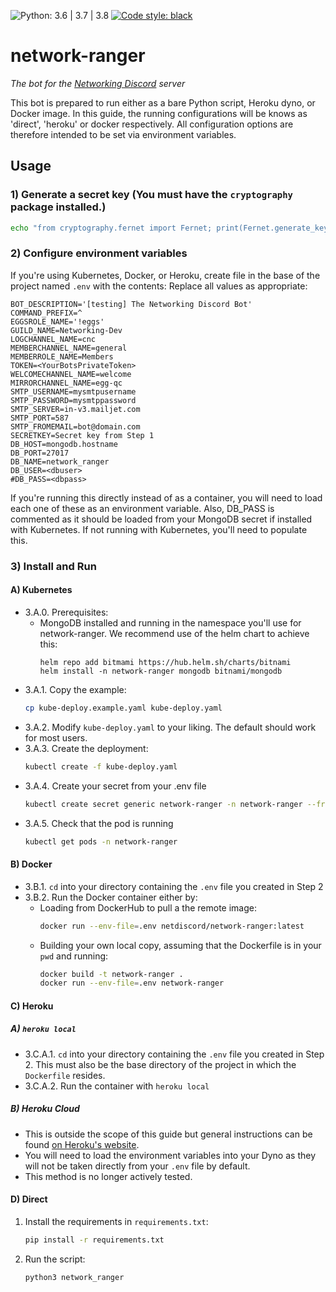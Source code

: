 ![Python: 3.6 | 3.7 | 3.8](https://img.shields.io/badge/python-3.6%20%7C%203.7%20%7C%203.8-blue) [![Code style: black](https://img.shields.io/badge/code%20style-black-000000.svg)](https://github.com/ambv/black)
# network-ranger
*The bot for the [Networking Discord](https://discord.neteng.xyz) server*

This bot is prepared to run either as a bare Python script, Heroku dyno, or Docker image. In this guide, 
the running configurations will be knows as 'direct', 'heroku' or docker respectively.
All configuration options are therefore intended to be set via environment variables.

## Usage

### 1) Generate a secret key (You must have the `cryptography` package installed.)
```zsh
echo "from cryptography.fernet import Fernet; print(Fernet.generate_key().decode())" | python3                       1 ↵
```

### 2) Configure environment variables
If you're using Kubernetes, Docker, or Heroku, create file in the base of the project named `.env` with the contents:
Replace all values as appropriate:
```
BOT_DESCRIPTION='[testing] The Networking Discord Bot'
COMMAND_PREFIX=^
EGGSROLE_NAME='!eggs'
GUILD_NAME=Networking-Dev
LOGCHANNEL_NAME=cnc
MEMBERCHANNEL_NAME=general
MEMBERROLE_NAME=Members
TOKEN=<YourBotsPrivateToken>
WELCOMECHANNEL_NAME=welcome
MIRRORCHANNEL_NAME=egg-qc
SMTP_USERNAME=mysmtpusername
SMTP_PASSWORD=mysmtppassword
SMTP_SERVER=in-v3.mailjet.com
SMTP_PORT=587
SMTP_FROMEMAIL=bot@domain.com
SECRETKEY=Secret key from Step 1
DB_HOST=mongodb.hostname
DB_PORT=27017
DB_NAME=network_ranger
DB_USER=<dbuser>
#DB_PASS=<dbpass>
```
If you're running this directly instead of as a container, you will need to load each one of these as an environment
 variable. Also, DB_PASS is commented as it should be loaded from your MongoDB secret if installed with Kubernetes. If
 not running with Kubernetes, you'll need to populate this.

### 3) Install and Run

#### A) Kubernetes

- 3.A.0. Prerequisites:
  - MongoDB installed and running in the namespace you'll use for network-ranger. We recommend use of the helm chart to
   achieve this:
    ```
    helm repo add bitmami https://hub.helm.sh/charts/bitnami
    helm install -n network-ranger mongodb bitnami/mongodb
    ```
- 3.A.1. Copy the example:
  ```zsh
  cp kube-deploy.example.yaml kube-deploy.yaml
  ```
- 3.A.2. Modify `kube-deploy.yaml` to your liking. The default should work for most users.
- 3.A.3. Create the deployment:
  ```zsh
  kubectl create -f kube-deploy.yaml
  ```
- 3.A.4. Create your secret from your .env file
  ```zsh
  kubectl create secret generic network-ranger -n network-ranger --from-env-file .env
  ```
- 3.A.5. Check that the pod is running
  ```zsh
  kubectl get pods -n network-ranger
  ```

#### B) Docker

- 3.B.1. `cd` into your directory containing the `.env` file you created in Step 2
- 3.B.2. Run the Docker container either by:
  - Loading from DockerHub to pull a the remote image:
    ```zsh
    docker run --env-file=.env netdiscord/network-ranger:latest
    ```
  - Building your own local copy, assuming that the Dockerfile is in your `pwd` and running:
    ```zsh
    docker build -t network-ranger .
    docker run --env-file=.env network-ranger
    ```

#### C) Heroku

##### A) `heroku local`
- 3.C.A.1. `cd` into your directory containing the `.env` file you created in Step 2. This must also be the base
 directory of the project in which the `Dockerfile` resides.
- 3.C.A.2. Run the container with `heroku local`

##### B) Heroku Cloud
- This is outside the scope of this guide but general instructions can be found 
[on Heroku's website](https://devcenter.heroku.com/categories/deployment).
- You will need to load the environment
 variables into your Dyno as they will not be taken directly from your `.env` file by default.
- This method is no longer actively tested.

#### D) Direct
1. Install the requirements in `requirements.txt`:
   ```zsh
   pip install -r requirements.txt
   ```
2. Run the script:
   ```zsh
   python3 network_ranger
   ```

